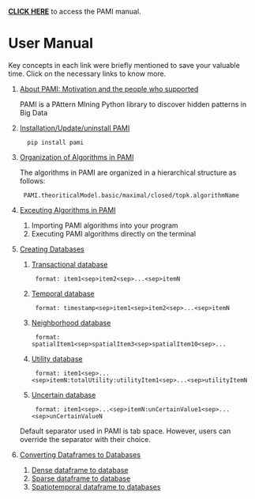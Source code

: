 **[CLICK HERE](manual.html)** to access the PAMI manual.

# User Manual
Key concepts in each link were briefly mentioned to save your valuable time. Click on the necessary links to know more.

1. [About PAMI: Motivation and the people who supported](aboutPAMI.html)

   PAMI is a PAttern MIning Python library to discover hidden patterns in Big Data

1. [Installation/Update/uninstall PAMI](installation.html)

         pip install pami

1. [Organization of Algorithms in PAMI](organization.html)

   The algorithms in PAMI are organized in a hierarchical structure as follows:

        PAMI.theoriticalModel.basic/maximal/closed/topk.algorithmName

1. [Exceuting Algorithms in PAMI](utilization.html)
   1. Importing PAMI algorithms into your program
   1. Executing PAMI algorithms directly on the terminal

1. [Creating Databases](createDatabases.html)

   1. [Transactional database](transactionalDatabase.html)

           format: item1<sep>item2<sep>...<sep>itemN

   1. [Temporal database](temporalDatabase.html)

           format: timestamp<sep>item1<sep>item2<sep>...<sep>itemN
   1. [Neighborhood database](neighborhoodDatabase.html)

           format: spatialItem1<sep>spatialItem3<sep>spatialItem10<sep>...

   1. [Utility database](utilityDatabase.html)

           format: item1<sep>...<sep>itemN:totalUtility:utilityItem1<sep>...<sep>utilityItemN

   1. [Uncertain database](uncertaiinDatabases.html)

           format: item1<sep>...<sep>itemN:unCertainValue1<sep>...<sep>unCertainValueN


    Default separator used in PAMI is tab space. However, users can override the separator with their choice.

1. [Converting Dataframes to Databases](df2db.html)
   1. [Dense dataframe to database](denseDF2DB.html)
   1. [Sparse dataframe to database](sparseDF2DB.html)
   1. [Spatiotemporal dataframe to databases](stDF2DB.html)
   
